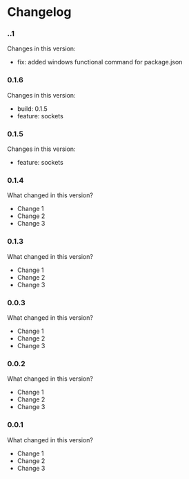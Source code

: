 # Changelog

### ..1

Changes in this version:

* fix: added windows functional command for package.json

### 0.1.6

Changes in this version:

* build: 0.1.5
* feature: sockets

### 0.1.5

Changes in this version:

* feature: sockets

### 0.1.4

What changed in this version?

* Change 1
* Change 2
* Change 3

### 0.1.3

What changed in this version?

* Change 1
* Change 2
* Change 3

### 0.0.3

What changed in this version?

* Change 1
* Change 2
* Change 3

### 0.0.2

What changed in this version?

* Change 1
* Change 2
* Change 3

### 0.0.1

What changed in this version?

* Change 1
* Change 2
* Change 3
